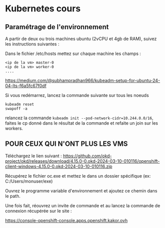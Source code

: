 # Kubernetes cours 

## Paramétrage de l'environnement 

A partir de deux ou trois machines ubuntu (2vCPU et 4gb de RAM), suivez les instructions suivantes :

Dans le fichier /etc/hosts mettez sur chaque machine les champs :

```
<ip de la vm> master-0
<ip de la vm> worker-0
....
```

https://medium.com/@subhampradhan966/kubeadm-setup-for-ubuntu-24-04-lts-f6a5fc67f0df

Si vous redémarrez, lancez la commande suivante sur tous les noeuds
```
kubeadm reset 
swapoff -a 
```

relancez la commande ```kubeadm init --pod-network-cidr=10.244.0.0/16```, faites le cp donné dans le résultat de la commande et refaite un join sur les workers. 

## POUR CEUX QUI N'ONT PLUS LES VMS 

Téléchargez le lien suivant : https://github.com/okd-project/okd/releases/download/4.15.0-0.okd-2024-03-10-010116/openshift-client-windows-4.15.0-0.okd-2024-03-10-010116.zip

Récupérez le fichier oc.exe et mettez le dans un dossier spécifique (ex: C:/Users/monuser/exe)

Ouvrez le programme variable d'environnement et ajoutez ce chemin dans le path. 

Une fois fait, réouvrez un invite de commande et au lancez la commande de connexion récupérée sur le site :

https://console-openshift-console.apps.openshift.kakor.ovh



